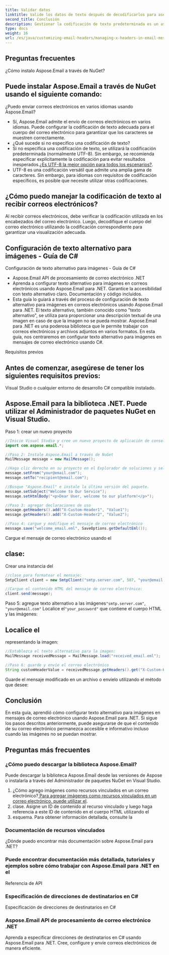 ```yaml
---
title: Validar datos
linktitle: Valide los datos de texto después de decodificarlos para asegurarse de que se hayan decodificado correctamente.
second_title: Conclusión
description: Gestionar la codificación de texto predeterminada es un aspecto fundamental para garantizar una comunicación fluida en el desarrollo de software. Con Aspose.Email para .NET, tiene las herramientas para controlar la codificación de texto y entregar correos electrónicos con precisión y confiabilidad.
type: docs
weight: 16
url: /es/java/customizing-email-headers/managing-x-headers-in-email-messages/
---
```


## Preguntas frecuentes

¿Cómo instalo Aspose.Email a través de NuGet?

## Puede instalar Aspose.Email a través de NuGet usando el siguiente comando:

¿Puedo enviar correos electrónicos en varios idiomas usando Aspose.Email?

- Sí, Aspose.Email admite el envío de correos electrónicos en varios idiomas. Puede configurar la codificación de texto adecuada para el cuerpo del correo electrónico para garantizar que los caracteres se muestren correctamente.
- ¿Qué sucede si no especifico una codificación de texto?
- Si no especifica una codificación de texto, se utilizará la codificación predeterminada (normalmente UTF-8). Sin embargo, se recomienda especificar explícitamente la codificación para evitar resultados inesperados.[¿Es UTF-8 la mejor opción para todos los escenarios?](https://releases.aspose.com/email/java/).
- UTF-8 es una codificación versátil que admite una amplia gama de caracteres. Sin embargo, para idiomas con requisitos de codificación específicos, es posible que necesite utilizar otras codificaciones.

## ¿Cómo puedo manejar la codificación de texto al recibir correos electrónicos?

Al recibir correos electrónicos, debe verificar la codificación utilizada en los encabezados del correo electrónico. Luego, decodifique el cuerpo del correo electrónico utilizando la codificación correspondiente para garantizar una visualización adecuada.

##  Configuración de texto alternativo para imágenes - Guía de C#

 Configuración de texto alternativo para imágenes - Guía de C#

-  Aspose.Email API de procesamiento de correo electrónico .NET
-  Aprenda a configurar texto alternativo para imágenes en correos electrónicos usando Aspose.Email para .NET. Garantice la accesibilidad con texto alternativo claro. Documentación y código incluidos.
- Esta guía lo guiará a través del proceso de configuración de texto alternativo para imágenes en correos electrónicos usando Aspose.Email para .NET. El texto alternativo, también conocido como "texto alternativo", se utiliza para proporcionar una descripción textual de una imagen en caso de que la imagen no se pueda mostrar. Aspose.Email para .NET es una poderosa biblioteca que le permite trabajar con correos electrónicos y archivos adjuntos en varios formatos. En esta guía, nos centraremos en configurar texto alternativo para imágenes en mensajes de correo electrónico usando C#.

Requisitos previos

## Antes de comenzar, asegúrese de tener los siguientes requisitos previos:

Visual Studio o cualquier entorno de desarrollo C# compatible instalado.

## Aspose.Email para la biblioteca .NET. Puede utilizar el Administrador de paquetes NuGet en Visual Studio.

Paso 1: crear un nuevo proyecto

```java
//Inicie Visual Studio y cree un nuevo proyecto de aplicación de consola C#.
import com.aspose.email.*;

//Paso 2: Instale Aspose.Email a través de NuGet
MailMessage message = new MailMessage();

//Haga clic derecho en su proyecto en el Explorador de soluciones y seleccione "Administrar paquetes NuGet".
message.setFrom("your@email.com");
message.setTo("recipient@email.com");

//Busque "Aspose.Email" e instale la última versión del paquete.
message.setSubject("Welcome to Our Service");
message.setHtmlBody("<p>Dear User, welcome to our platform!</p>");

//Paso 3: agregar declaraciones de uso
message.getHeaders().add("X-Custom-Header1", "Value1");
message.getHeaders().add("X-Custom-Header2", "Value2");

//Paso 4: cargue y modifique el mensaje de correo electrónico
message.save("welcome_email.eml", SaveOptions.getDefaultEml());
```

 Cargue el mensaje de correo electrónico usando el

##  clase:

 Crear una instancia del

```java
//clase para formatear el mensaje:
SmtpClient client = new SmtpClient("smtp.server.com", 587, "your@email.com", "your_password");

//Cargue el contenido HTML del mensaje de correo electrónico:
client.send(message);
```

Paso 5: agregue texto alternativo a las imágenes`"smtp.server.com"`, `"your@email.com"` Localice el`"your_password"` que contiene el cuerpo HTML y las imágenes:

##  Localice el

 representando la imagen:

```java
//Establezca el texto alternativo para la imagen:
MailMessage receivedMessage = MailMessage.load("received_email.eml");

//Paso 6: guarde y envíe el correo electrónico
String customHeaderValue = receivedMessage.getHeaders().get("X-Custom-Header1");
```

Guarde el mensaje modificado en un archivo o envíelo utilizando el método que desee:

## Conclusión

En esta guía, aprendió cómo configurar texto alternativo para imágenes en mensajes de correo electrónico usando Aspose.Email para .NET. Si sigue los pasos descritos anteriormente, puede asegurarse de que el contenido de su correo electrónico permanezca accesible e informativo incluso cuando las imágenes no se puedan mostrar.

## Preguntas más frecuentes

### ¿Cómo puedo descargar la biblioteca Aspose.Email?

Puede descargar la biblioteca Aspose.Email desde las versiones de Aspose o instalarla a través del Administrador de paquetes NuGet en Visual Studio.
1. ¿Cómo agrego imágenes como recursos vinculados en un correo electrónico?[ Para agregar imágenes como recursos vinculados en un correo electrónico, puede utilizar el](https://releases.aspose.com/email/java/).
2. clase. Asigne un ID de contenido al recurso vinculado y luego haga referencia a este ID de contenido en el cuerpo HTML utilizando el
3.  esquema. Para obtener información detallada, consulte la

### Documentación de recursos vinculados

¿Dónde puedo encontrar más documentación sobre Aspose.Email para .NET?

###  Puede encontrar documentación más detallada, tutoriales y ejemplos sobre cómo trabajar con Aspose.Email para .NET en el

Referencia de API

###  Especificación de direcciones de destinatarios en C#

 Especificación de direcciones de destinatarios en C#

###  Aspose.Email API de procesamiento de correo electrónico .NET

 Aprenda a especificar direcciones de destinatarios en C# usando Aspose.Email para .NET. Cree, configure y envíe correos electrónicos de manera eficiente.